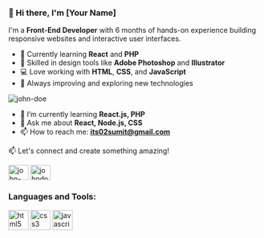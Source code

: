 ### 👋 Hi there, I'm [Your Name]

I'm a **Front-End Developer** with 6 months of hands-on experience building responsive websites and interactive user interfaces.

- 🌱 Currently learning **React** and **PHP**
- 🎨 Skilled in design tools like **Adobe Photoshop** and **Illustrator**
- 💻 Love working with **HTML**, **CSS**, and **JavaScript**
- 🚀 Always improving and exploring new technologies


<p align="left"> <img src="https://komarev.com/ghpvc/?username=john-doe&label=Profile%20views&color=0e75b6&style=flat" alt="john-doe" /> </p>

- 🌱 I’m currently learning **React.js, PHP**
- 💬 Ask me about **React, Node.js, CSS**
- 📫 How to reach me: **its02sumit@gmail.com**

📫 Let's connect and create something amazing!

<p align="left">
<a href="https://linkedin.com/in/john-doe" target="blank"><img align="center" src="https://cdn.jsdelivr.net/npm/simple-icons@v3/icons/linkedin.svg" alt="john-doe" height="30" width="40" /></a>
<a href="https://twitter.com/johndoe" target="blank"><img align="center" src="https://cdn.jsdelivr.net/npm/simple-icons@v3/icons/twitter.svg" alt="johndoe" height="30" width="40" /></a>
</p>

<h3 align="left">Languages and Tools:</h3>
<p align="left"> 
  <img src="https://cdn.jsdelivr.net/gh/devicons/devicon/icons/html5/html5-original.svg" alt="html5" width="40" height="40"/> 
  <img src="https://cdn.jsdelivr.net/gh/devicons/devicon/icons/css3/css3-original.svg" alt="css3" width="40" height="40"/>
  <img src="https://cdn.jsdelivr.net/gh/devicons/devicon/icons/javascript/javascript-original.svg" alt="javascript" width="40" height="40"/>
</p>
